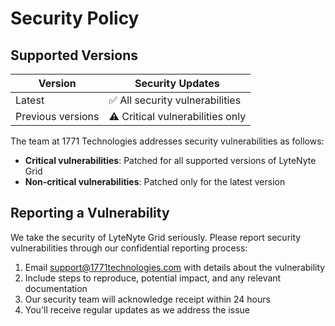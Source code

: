 # Security Policy

## Supported Versions

| Version           | Security Updates                 |
| ----------------- | -------------------------------- |
| Latest            | ✅ All security vulnerabilities  |
| Previous versions | ⚠️ Critical vulnerabilities only |

The team at 1771 Technologies addresses security vulnerabilities as follows:

- **Critical vulnerabilities**: Patched for all supported versions of LyteNyte Grid
- **Non-critical vulnerabilities**: Patched only for the latest version

## Reporting a Vulnerability

We take the security of LyteNyte Grid seriously. Please report security vulnerabilities through our confidential reporting process:

1. Email [support@1771technologies.com](mailto:support@1771technologies.com) with details about the vulnerability
2. Include steps to reproduce, potential impact, and any relevant documentation
3. Our security team will acknowledge receipt within 24 hours
4. You'll receive regular updates as we address the issue
